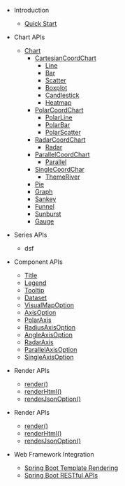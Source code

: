 - Introduction

  - [Quick Start](/)

- Chart APIs
  - [Chart](chart-apis/chart)
    - [CartesianCoordChart](chart-apis/cartesian-coord-chart)
      - [Line](chart-apis/line)
      - [Bar](chart-apis/bar)
      - [Scatter](chart-apis/scatter)
      - [Boxplot](chart-apis/boxplot)
      - [Candlestick](chart-apis/candlestick)
      - [Heatmap](chart-apis/heatmap)
    - [PolarCoordChart](chart-apis/polar-coord-chart)
      - [PolarLine](chart-apis/polar-line)
      - [PolarBar](chart-apis/polar-bar)
      - [PolarScatter](chart-apis/polar-scatter)
    - [RadarCoordChart](chart-apis/radar-coord-chart)
      - [Radar](chart-apis/radar)
    - [ParallelCoordChart](chart-apis/parallel-coord-chart)
      - [Parallel](chart-apis/parallel)
    - [SingleCoordChar](chart-apis/single-coord-chart)
      - [ThemeRiver](chart-apis/theme-river)
    - [Pie](chart-apis/pie)
    - [Graph](chart-apis/graph)
    - [Sankey](chart-apis/sankey)
    - [Funnel](chart-apis/funnel)
    - [Sunburst](chart-apis/sunburst)
    - [Gauge](chart-apis/gauge)

- Series APIs
  - dsf

- Component APIs
  - [Title](component-apis/title)
  - [Legend](component-apis/legend)
  - [Tooltip](component-apis/tooltip)
  - [Dataset](component-apis/dataset)
  - [VisualMapOption](component-apis/visual-map-option)
  - [AxisOption](component-apis/axis-option)
  - [PolarAxis](component-apis/polar-axis)
  - [RadiusAxisOption](component-apis/radius-axis-option)
  - [AngleAxisOption](component-apis/angle-axis-option)
  - [RadarAxis](component-apis/radar-axis)
  - [ParallelAxisOption](component-apis/parallel-axis-option)
  - [SingleAxisOption](component-apis/single-axis-option)
  

- Render APIs
  - [render()](render/render)
  - [renderHtml()](render/render-html)
  - [renderJsonOption()](render/render-json-option)

- Render APIs
  - [render()](render/render)
  - [renderHtml()](render/render-html)
  - [renderJsonOption()](render/render-json-option)

- Web Framework Integration
  - [Spring Boot Template Rendering](spring-boot/sb-template)
  - [Spring Boot RESTful APIs](spring-boot/sb-restful)
